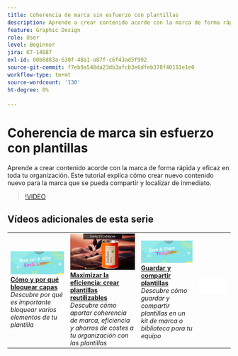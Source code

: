 ```yaml
---
title: Coherencia de marca sin esfuerzo con plantillas
description: Aprende a crear contenido acorde con la marca de forma rápida y eficaz en toda tu organización
feature: Graphic Design
role: User
level: Beginner
jira: KT-14887
exl-id: 00b8d83a-630f-48a1-a87f-c6f43ad5f992
source-git-commit: f7eb9a548da23db3afcb3e6dfeb378f40181e1e0
workflow-type: tm+mt
source-wordcount: '130'
ht-degree: 0%

---
```


# Coherencia de marca sin esfuerzo con plantillas

Aprende a crear contenido acorde con la marca de forma rápida y eficaz en toda tu organización. Este tutorial explica cómo crear nuevo contenido nuevo para la marca que se pueda compartir y localizar de inmediato.

>[!VIDEO](https://video.tv.adobe.com/v/3427099?quality=12&learn=on&hidetitle=true)

## Vídeos adicionales de esta serie

<table style="table-layout:fixed">
<tr>
    <td>
        <a href="lock-layers.md">
            <img alt="Cómo y por qué bloquear capas" src="assets/lock-layers.png" />
        </a>
        <div>
            <a href="lock-layers.md"><strong>Cómo y por qué bloquear capas</strong></a>
            </div>
            <em>Descubre por qué es importante bloquear varios elementos de tu plantilla</em>
            <br>
    </td>
    <td>
         <a href="create-templates.md">
            <img alt="Maximizar la eficiencia: Cree una plantilla reutilizable" src="assets/create-template.png" />
         </a>
         <div>
         <a href="create-templates.md"><strong>Maximizar la eficiencia: crear plantillas reutilizables</strong></a>
         </div>
         <em>Descubre cómo aportar coherencia de marca, eficiencia y ahorros de costes a tu organización con las plantillas</em>
         <br>
   </td>
   <td>
         <a href="share-templates.md">
            <img alt="Guardar y compartir plantillas" src="assets/share-templates.png" />
         </a>
         <div>
         <a href="share-templates.md"><strong>Guardar y compartir plantillas</strong></a>
         </div>
         <em>Descubre cómo guardar y compartir plantillas en un kit de marca o biblioteca para tu equipo</em>
         <br>
   </td>
    <td>
      <img alt="Separador" src="../assets/Whitespacer.png" />
      <div>
      <br>
    </td>
</tr>
</table>
